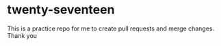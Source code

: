 # twenty-seventeen
This is a practice repo for me to create pull requests and merge changes.
Thank you
